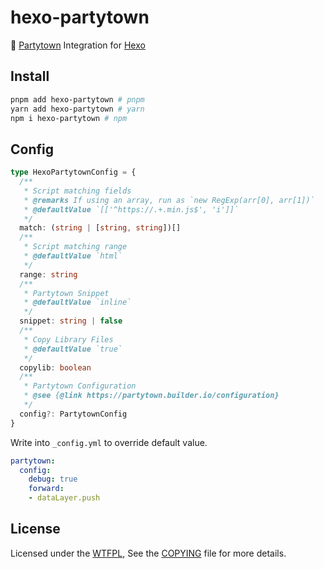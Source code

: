 # hexo-partytown

🎉 [Partytown](https://github.com/BuilderIO/partytown) Integration for [Hexo](https://github.com/hexojs/hexo)

## Install

```bash
pnpm add hexo-partytown # pnpm
yarn add hexo-partytown # yarn
npm i hexo-partytown # npm
```

## Config

```ts
type HexoPartytownConfig = {
  /**
   * Script matching fields
   * @remarks If using an array, run as `new RegExp(arr[0], arr[1])`
   * @defaultValue `[['^https://.+.min.js$', 'i']]`
   */
  match: (string | [string, string])[]
  /**
   * Script matching range
   * @defaultValue `html`
   */
  range: string
  /**
   * Partytown Snippet
   * @defaultValue `inline`
   */
  snippet: string | false
  /**
   * Copy Library Files
   * @defaultValue `true`
   */
  copylib: boolean
  /**
   * Partytown Configuration
   * @see {@link https://partytown.builder.io/configuration}
   */
  config?: PartytownConfig
}
```

Write into `_config.yml` to override default value.

```yaml
partytown:
  config:
    debug: true
    forward:
    - dataLayer.push
```

## License

Licensed under the [WTFPL](http://www.wtfpl.net), See the [COPYING](COPYING) file for more details.
